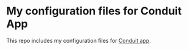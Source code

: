 # My configuration files for Conduit App

This repo includes my configuration files for [Conduit app](https://github.com/gothinkster/realworld).
